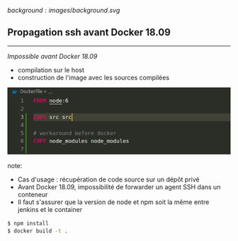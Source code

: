 $background:images/background.svg$
## Propagation ssh avant Docker 18.09
---

*Impossible avant Docker 18.09*

* compilation sur le host
* construction de l'image avec les sources compilées

![before-docker-1809](images/before-docker-1809.png)

note: 
* Cas d'usage : récupération de code source sur un dépôt privé
* Avant Docker 18.09, impossibilité de forwarder un agent SSH dans un conteneur
* Il faut s'assurer que la version de node et npm soit la même entre jenkins et le container

```sh
$ npm install
$ docker build -t .
```
